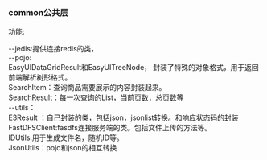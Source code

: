 <h3>common公共层</h3>
功能:   


--jedis:提供连接redis的类，  
--pojo:   
EasyUIDataGridResult和EasyUITreeNode，
封装了特殊的对象格式，用于返回前端解析树形格式。  
SearchItem：查询商品需要展示的内容封装起来。  
SearchResult：每一次查询的List<SearchItem>，当前页数，总页数等  
--utils：  
 E3Result ：自己封装的类，包括json，jsonlist转换。和响应状态码的封装  
 FastDFSClient:fasdfs连接服务端的类。包括文件上传的方法等。  
 IDUtils:用于生成文件名，随机ID等。  
 JsonUtils：pojo和json的相互转换
 
